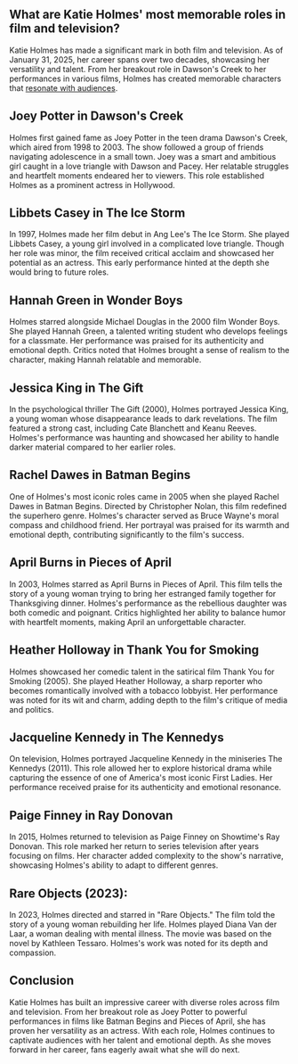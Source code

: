 <h2>What are Katie Holmes' most memorable roles in film and television?</h2>

Katie Holmes has made a significant mark in both film and television. As of January 31, 2025, her career spans over two decades, showcasing her versatility and talent. From her breakout role in Dawson's Creek to her performances in various films, Holmes has created memorable characters that [resonate with audiences](https://healthowdy.com/does-health-insurance-cover-chiropractic/).

<h2>Joey Potter in Dawson's Creek</h2>

<p>Holmes first gained fame as Joey Potter in the teen drama Dawson's Creek, which aired from 1998 to 2003. The show followed a group of friends navigating adolescence in a small town. Joey was a smart and ambitious girl caught in a love triangle with Dawson and Pacey. Her relatable struggles and heartfelt moments endeared her to viewers. This role established Holmes as a prominent actress in Hollywood.</p>

<h2>Libbets Casey in The Ice Storm</h2>

<p>In 1997, Holmes made her film debut in Ang Lee's The Ice Storm. She played Libbets Casey, a young girl involved in a complicated love triangle. Though her role was minor, the film received critical acclaim and showcased her potential as an actress. This early performance hinted at the depth she would bring to future roles.</p>

<h2>Hannah Green in Wonder Boys</h2>

<p>Holmes starred alongside Michael Douglas in the 2000 film Wonder Boys. She played Hannah Green, a talented writing student who develops feelings for a classmate. Her performance was praised for its authenticity and emotional depth. Critics noted that Holmes brought a sense of realism to the character, making Hannah relatable and memorable.</p>

<h2>Jessica King in The Gift</h2>

<p>In the psychological thriller The Gift (2000), Holmes portrayed Jessica King, a young woman whose disappearance leads to dark revelations. The film featured a strong cast, including Cate Blanchett and Keanu Reeves. Holmes's performance was haunting and showcased her ability to handle darker material compared to her earlier roles.</p>

<h2>Rachel Dawes in Batman Begins</h2>

<p>One of Holmes's most iconic roles came in 2005 when she played Rachel Dawes in Batman Begins. Directed by Christopher Nolan, this film redefined the superhero genre. Holmes's character served as Bruce Wayne's moral compass and childhood friend. Her portrayal was praised for its warmth and emotional depth, contributing significantly to the film's success.</p>

<h2>April Burns in Pieces of April</h2>

<p>In 2003, Holmes starred as April Burns in Pieces of April. This film tells the story of a young woman trying to bring her estranged family together for Thanksgiving dinner. Holmes's performance as the rebellious daughter was both comedic and poignant. Critics highlighted her ability to balance humor with heartfelt moments, making April an unforgettable character.</p>

<h2>Heather Holloway in Thank You for Smoking</h2>

<p>Holmes showcased her comedic talent in the satirical film Thank You for Smoking (2005). She played Heather Holloway, a sharp reporter who becomes romantically involved with a tobacco lobbyist. Her performance was noted for its wit and charm, adding depth to the film's critique of media and politics.</p>

<h2>Jacqueline Kennedy in The Kennedys</h2>

<p>On television, Holmes portrayed Jacqueline Kennedy in the miniseries The Kennedys (2011). This role allowed her to explore historical drama while capturing the essence of one of America's most iconic First Ladies. Her performance received praise for its authenticity and emotional resonance.</p>

<h2>Paige Finney in Ray Donovan</h2>

<p>In 2015, Holmes returned to television as Paige Finney on Showtime's Ray Donovan. This role marked her return to series television after years focusing on films. Her character added complexity to the show's narrative, showcasing Holmes's ability to adapt to different genres.</p>

<h2>Rare Objects (2023):</h2>

<p>In 2023, Holmes directed and starred in &quot;Rare Objects.&quot; The film told the story of a young woman rebuilding her life. Holmes played Diana Van der Laar, a woman dealing with mental illness. The movie was based on the novel by Kathleen Tessaro. Holmes's work was noted for its depth and compassion.</p>

<h2>Conclusion</h2>

<p>Katie Holmes has built an impressive career with diverse roles across film and television. From her breakout role as Joey Potter to powerful performances in films like Batman Begins and Pieces of April, she has proven her versatility as an actress. With each role, Holmes continues to captivate audiences with her talent and emotional depth. As she moves forward in her career, fans eagerly await what she will do next.</p>
